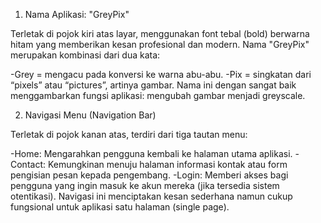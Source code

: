1. Nama Aplikasi: "GreyPix"

Terletak di pojok kiri atas layar, menggunakan font tebal (bold) berwarna hitam yang memberikan kesan profesional dan modern. Nama "GreyPix" merupakan kombinasi dari dua kata:

-Grey = mengacu pada konversi ke warna abu-abu.
-Pix = singkatan dari “pixels” atau “pictures”, artinya gambar.
Nama ini dengan sangat baik menggambarkan fungsi aplikasi: mengubah gambar menjadi greyscale.

2. Navigasi Menu (Navigation Bar)

Terletak di pojok kanan atas, terdiri dari tiga tautan menu:

-Home: Mengarahkan pengguna kembali ke halaman utama aplikasi.
-Contact: Kemungkinan menuju halaman informasi kontak atau form pengisian pesan kepada pengembang.
-Login: Memberi akses bagi pengguna yang ingin masuk ke akun mereka (jika tersedia sistem otentikasi).
Navigasi ini menciptakan kesan sederhana namun cukup fungsional untuk aplikasi satu halaman (single page).

